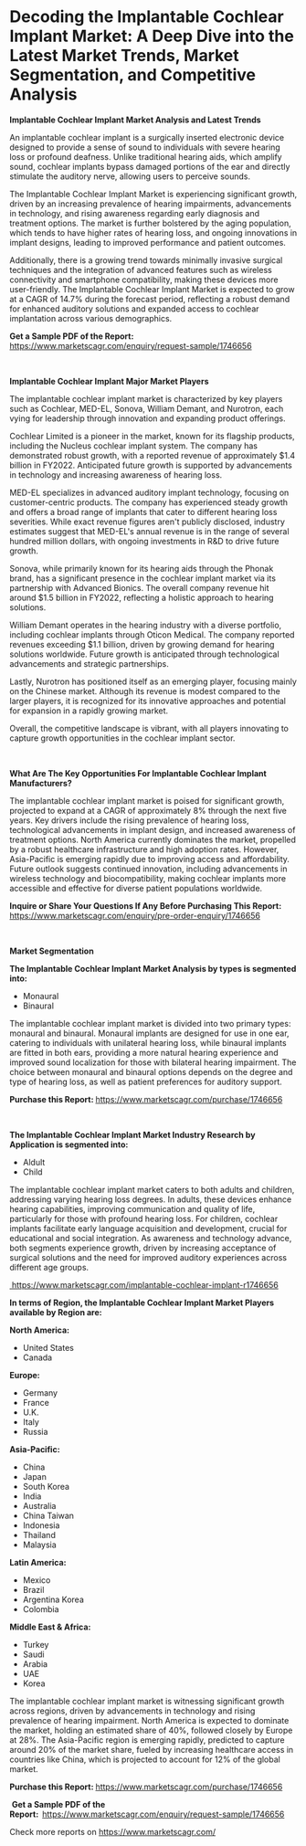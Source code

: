 <p><h1>Decoding the Implantable Cochlear Implant Market: A Deep Dive into the Latest Market Trends, Market Segmentation, and Competitive Analysis</h1></p><p><strong>Implantable Cochlear Implant Market Analysis and Latest Trends</strong></p>
<p><p>An implantable cochlear implant is a surgically inserted electronic device designed to provide a sense of sound to individuals with severe hearing loss or profound deafness. Unlike traditional hearing aids, which amplify sound, cochlear implants bypass damaged portions of the ear and directly stimulate the auditory nerve, allowing users to perceive sounds.</p><p>The Implantable Cochlear Implant Market is experiencing significant growth, driven by an increasing prevalence of hearing impairments, advancements in technology, and rising awareness regarding early diagnosis and treatment options. The market is further bolstered by the aging population, which tends to have higher rates of hearing loss, and ongoing innovations in implant designs, leading to improved performance and patient outcomes.</p><p>Additionally, there is a growing trend towards minimally invasive surgical techniques and the integration of advanced features such as wireless connectivity and smartphone compatibility, making these devices more user-friendly. The Implantable Cochlear Implant Market is expected to grow at a CAGR of 14.7% during the forecast period, reflecting a robust demand for enhanced auditory solutions and expanded access to cochlear implantation across various demographics.</p></p>
<p><strong>Get a Sample PDF of the Report:&nbsp;</strong> <a href="https://www.marketscagr.com/enquiry/request-sample/1746656?utm_campaign=2940&utm_medium=2&utm_source=Github&utm_content=ia&utm_term=03032025&utm_id=implantable-cochlear-implant">https://www.marketscagr.com/enquiry/request-sample/1746656</a></p>
<p>&nbsp;</p>
<p><strong>Implantable Cochlear Implant Major Market Players</strong></p>
<p><p>The implantable cochlear implant market is characterized by key players such as Cochlear, MED-EL, Sonova, William Demant, and Nurotron, each vying for leadership through innovation and expanding product offerings.</p><p>Cochlear Limited is a pioneer in the market, known for its flagship products, including the Nucleus cochlear implant system. The company has demonstrated robust growth, with a reported revenue of approximately $1.4 billion in FY2022. Anticipated future growth is supported by advancements in technology and increasing awareness of hearing loss.</p><p>MED-EL specializes in advanced auditory implant technology, focusing on customer-centric products. The company has experienced steady growth and offers a broad range of implants that cater to different hearing loss severities. While exact revenue figures aren't publicly disclosed, industry estimates suggest that MED-EL's annual revenue is in the range of several hundred million dollars, with ongoing investments in R&D to drive future growth.</p><p>Sonova, while primarily known for its hearing aids through the Phonak brand, has a significant presence in the cochlear implant market via its partnership with Advanced Bionics. The overall company revenue hit around $1.5 billion in FY2022, reflecting a holistic approach to hearing solutions.</p><p>William Demant operates in the hearing industry with a diverse portfolio, including cochlear implants through Oticon Medical. The company reported revenues exceeding $1.1 billion, driven by growing demand for hearing solutions worldwide. Future growth is anticipated through technological advancements and strategic partnerships.</p><p>Lastly, Nurotron has positioned itself as an emerging player, focusing mainly on the Chinese market. Although its revenue is modest compared to the larger players, it is recognized for its innovative approaches and potential for expansion in a rapidly growing market.</p><p>Overall, the competitive landscape is vibrant, with all players innovating to capture growth opportunities in the cochlear implant sector.</p></p>
<p>&nbsp;</p>
<p><strong>What Are The Key Opportunities For Implantable Cochlear Implant Manufacturers?</strong></p>
<p><p>The implantable cochlear implant market is poised for significant growth, projected to expand at a CAGR of approximately 8% through the next five years. Key drivers include the rising prevalence of hearing loss, technological advancements in implant design, and increased awareness of treatment options. North America currently dominates the market, propelled by a robust healthcare infrastructure and high adoption rates. However, Asia-Pacific is emerging rapidly due to improving access and affordability. Future outlook suggests continued innovation, including advancements in wireless technology and biocompatibility, making cochlear implants more accessible and effective for diverse patient populations worldwide.</p></p>
<p><strong>Inquire or Share Your Questions If Any Before Purchasing This Report:</strong> <a href="https://www.marketscagr.com/enquiry/pre-order-enquiry/1746656?utm_campaign=2940&utm_medium=2&utm_source=Github&utm_content=ia&utm_term=03032025&utm_id=implantable-cochlear-implant">https://www.marketscagr.com/enquiry/pre-order-enquiry/1746656</a></p>
<p>&nbsp;</p>
<p><strong>Market Segmentation</strong></p>
<p><strong>The Implantable Cochlear Implant Market Analysis by types is segmented into:</strong></p>
<p><ul><li>Monaural</li><li>Binaural</li></ul></p>
<p><p>The implantable cochlear implant market is divided into two primary types: monaural and binaural. Monaural implants are designed for use in one ear, catering to individuals with unilateral hearing loss, while binaural implants are fitted in both ears, providing a more natural hearing experience and improved sound localization for those with bilateral hearing impairment. The choice between monaural and binaural options depends on the degree and type of hearing loss, as well as patient preferences for auditory support.</p></p>
<p><strong>Purchase this Report:&nbsp;</strong><a href="https://www.marketscagr.com/purchase/1746656?utm_campaign=2940&utm_medium=2&utm_source=Github&utm_content=ia&utm_term=03032025&utm_id=implantable-cochlear-implant">https://www.marketscagr.com/purchase/1746656</a></p>
<p>&nbsp;</p>
<p><strong>The Implantable Cochlear Implant Market Industry Research by Application is segmented into:</strong></p>
<p><ul><li>Aldult</li><li>Child</li></ul></p>
<p><p>The implantable cochlear implant market caters to both adults and children, addressing varying hearing loss degrees. In adults, these devices enhance hearing capabilities, improving communication and quality of life, particularly for those with profound hearing loss. For children, cochlear implants facilitate early language acquisition and development, crucial for educational and social integration. As awareness and technology advance, both segments experience growth, driven by increasing acceptance of surgical solutions and the need for improved auditory experiences across different age groups.</p></p>
<p><a href="https://www.marketscagr.com/implantable-cochlear-implant-r1746656?utm_campaign=2940&utm_medium=2&utm_source=Github&utm_content=ia&utm_term=03032025&utm_id=implantable-cochlear-implant">&nbsp;https://www.marketscagr.com/implantable-cochlear-implant-r1746656</a></p>
<p><strong>In terms of Region, the Implantable Cochlear Implant Market Players available by Region are:</strong></p>
<p>
    <p> <strong> North America: </strong>
        <ul>
            <li>United States</li>
            <li>Canada</li>
        </ul>
        </p> 
    <p> <strong> Europe: </strong>
        <ul>
            <li>Germany</li>
            <li>France</li>
            <li>U.K.</li>
            <li>Italy</li>
            <li>Russia</li>
        </ul>
        </p> 
    <p> <strong> Asia-Pacific: </strong>
        <ul>
            <li>China</li>
            <li>Japan</li>
            <li>South Korea</li>
            <li>India</li>
            <li>Australia</li>
            <li>China Taiwan</li>
            <li>Indonesia</li>
            <li>Thailand</li>
            <li>Malaysia</li>
        </ul>
        </p> 
    <p> <strong> Latin America: </strong>
        <ul>
            <li>Mexico</li>
            <li>Brazil</li>
            <li>Argentina Korea</li>
            <li>Colombia</li>
        </ul>
        </p> 
    <p> <strong> Middle East & Africa: </strong>
        <ul>
            <li>Turkey</li>
            <li>Saudi</li>
            <li>Arabia</li>
            <li>UAE</li>
            <li>Korea</li>
        </ul>
    </p>
    </p>
<p><p>The implantable cochlear implant market is witnessing significant growth across regions, driven by advancements in technology and rising prevalence of hearing impairment. North America is expected to dominate the market, holding an estimated share of 40%, followed closely by Europe at 28%. The Asia-Pacific region is emerging rapidly, predicted to capture around 20% of the market share, fueled by increasing healthcare access in countries like China, which is projected to account for 12% of the global market.</p></p>
<p><strong>Purchase this Report: </strong><a href="https://www.marketscagr.com/purchase/1746656?utm_campaign=2940&utm_medium=2&utm_source=Github&utm_content=ia&utm_term=03032025&utm_id=implantable-cochlear-implant">https://www.marketscagr.com/purchase/1746656</a></p>
<p>&nbsp;<strong>Get a Sample PDF of the Report:&nbsp;&nbsp;</strong><a href="https://www.marketscagr.com/enquiry/request-sample/1746656?utm_campaign=2940&utm_medium=2&utm_source=Github&utm_content=ia&utm_term=03032025&utm_id=implantable-cochlear-implant">https://www.marketscagr.com/enquiry/request-sample/1746656</a></p>
<p><strong></strong></p>
<p>Check more reports on <a href="https://www.marketscagr.com/?utm_campaign=2940&utm_medium=2&utm_source=Github&utm_content=ia&utm_term=03032025&utm_id=implantable-cochlear-implant">https://www.marketscagr.com/</a></p>
